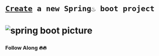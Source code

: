 <h1><code><a href="https://start.spring.io/">Create</a> a new Spring♨ boot project</code><h1>

<img src="https://th.bing.com/th/id/R.02340f2499fd681344ecaa9436775497?rik=ZM%2f%2ffvl%2f2awxCA&pid=ImgRaw&r=0"
      alt="spring boot picture"
 />


<h3> Follow Along 🔥🔥 </h3>
